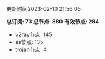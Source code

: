 更新时间2023-02-10 21:56:05

**总订阅: 73**
**总节点: 880**
**有效节点: 284**
- v2ray节点: 145
- ss节点: 135
- trojan节点: 4
